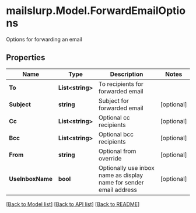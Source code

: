 # mailslurp.Model.ForwardEmailOptions
Options for forwarding an email

## Properties

Name | Type | Description | Notes
------------ | ------------- | ------------- | -------------
**To** | **List&lt;string&gt;** | To recipients for forwarded email | 
**Subject** | **string** | Subject for forwarded email | [optional] 
**Cc** | **List&lt;string&gt;** | Optional cc recipients | [optional] 
**Bcc** | **List&lt;string&gt;** | Optional bcc recipients | [optional] 
**From** | **string** | Optional from override | [optional] 
**UseInboxName** | **bool** | Optionally use inbox name as display name for sender email address | [optional] 

[[Back to Model list]](../README#documentation-for-models) [[Back to API list]](../README#documentation-for-api-endpoints) [[Back to README]](../README)

